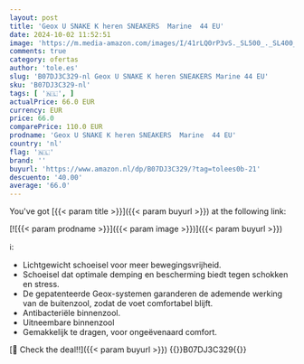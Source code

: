 ```yaml
---
layout: post
title: 'Geox U SNAKE K heren SNEAKERS  Marine  44 EU'
date: 2024-10-02 11:52:51
image: 'https://m.media-amazon.com/images/I/41rLQ0rP3vS._SL500_._SL400_.jpg'
comments: true
category: ofertas
author: 'tole.es'
slug: 'B07DJ3C329-nl Geox U SNAKE K heren SNEAKERS Marine 44 EU'
sku: 'B07DJ3C329-nl'
tags: [ '🇳🇱', ]
actualPrice: 66.0 EUR
currency: EUR
price: 66.0
comparePrice: 110.0 EUR
prodname: 'Geox U SNAKE K heren SNEAKERS  Marine  44 EU'
country: 'nl'
flag: '🇳🇱'
brand: ''
buyurl: 'https://www.amazon.nl/dp/B07DJ3C329/?tag=tolees0b-21'
descuento: '40.00'
average: '66.0'
---
```


You've got [{{< param title >}}]({{< param buyurl >}}) at the following link:

[![{{< param prodname >}}]({{< param image >}})]({{< param buyurl >}})

ℹ️:

- Lichtgewicht schoeisel voor meer bewegingsvrijheid.
- Schoeisel dat optimale demping en bescherming biedt tegen schokken en stress.
- De gepatenteerde Geox-systemen garanderen de ademende werking van de buitenzool, zodat de voet comfortabel blijft.
- Antibacteriële binnenzool.
- Uitneembare binnenzool
- Gemakkelijk te dragen, voor ongeëvenaard comfort.

[🛒 Check the deal!!]({{< param buyurl >}})
{{<world>}}B07DJ3C329{{</world>}}
